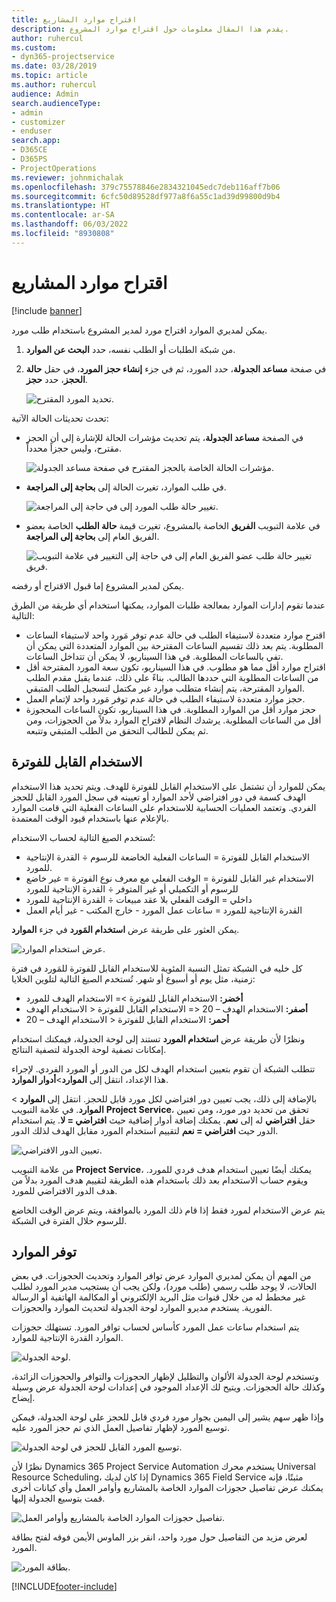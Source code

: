 ```yaml
---
title: اقتراح موارد المشاريع
description: يقدم هذا المقال معلومات حول اقتراح موارد المشروع.
author: ruhercul
ms.custom:
- dyn365-projectservice
ms.date: 03/28/2019
ms.topic: article
ms.author: ruhercul
audience: Admin
search.audienceType:
- admin
- customizer
- enduser
search.app:
- D365CE
- D365PS
- ProjectOperations
ms.reviewer: johnmichalak
ms.openlocfilehash: 379c75578846e2834321045edc7deb116aff7b06
ms.sourcegitcommit: 6cfc50d89528df977a8f6a55c1ad39d99800d9b4
ms.translationtype: HT
ms.contentlocale: ar-SA
ms.lasthandoff: 06/03/2022
ms.locfileid: "8930808"
---
```

# <a name="propose-project-resources"></a>اقتراح موارد المشاريع

[!include [banner](../includes/psa-now-project-operations.md)]

يمكن لمديري الموارد اقتراح مورد لمدير المشروع باستخدام طلب مورد.

1. من شبكة الطلبات أو الطلب نفسه، حدد **البحث عن الموارد**.
2. في صفحة **مساعد الجدولة**، حدد المورد، ثم في جزء **إنشاء حجز المورد**، في حقل **حالة الحجز**، حدد **حجز**.

    ![تحديد المورد المقترح.](media/Resource-Management-image62.png)

تحدث تحديثات الحالة الآتية:

- في الصفحة **مساعد الجدولة**، يتم تحديث مؤشرات الحالة للإشارة إلى أن الحجز مقترح، وليس حجزاً محدداً.

    ![مؤشرات الحالة الخاصة بالحجز المقترح في صفحة مساعد الجدولة.](media/Resource-Management-image63.png)

- في طلب الموارد، تغيرت الحالة إلى **بحاجة إلى المراجعة**.

    ![تغيير حالة طلب المورد إلى في حاجة إلى المراجعة.](media/Resource-Management-image64.png)

- في علامة التبويب **الفريق** الخاصة بالمشروع، تغيرت قيمة **حالة الطلب** الخاصة بعضو الفريق العام إلى **بحاجة إلى المراجعة**.

    ![تغيير حالة طلب عضو الفريق العام إلى في حاجة إلى التغيير في علامة التبويب فريق.](media/Resource-Management-image48.png)

يمكن لمدير المشروع إما قبول الاقتراح أو رفضه.

عندما تقوم إدارات الموارد بمعالجة طلبات الموارد، يمكنها استخدام أي طريقة من الطرق التالية:

- اقترح موارد متعددة لاستيفاء الطلب في حالة عدم توفر مَورد واحد لاستيفاء الساعات المطلوبة. يتم بعد ذلك تقسيم الساعات المقترحة بين الموارد المتعددة التي يمكن أن تفي بالساعات المطلوبة. في هذا السيناريو، لا يمكن أن تتداخل الساعات.
- اقتراح موارد أقل مما هو مطلوب. في هذا السيناريو، تكون سعة المورد المقترحة أقل من الساعات المطلوبة التي حددها الطالب. بناءً على ذلك، عندما يقبل مقدم الطلب الموارد المقترحة، يتم إنشاء متطلب موارد غير مكتمل لتسجيل الطلب المتبقي.
- حجز موارد متعددة لاستيفاء الطلب في حالة عدم توفر مَورد واحد لإتمام العمل.
- حجز موارد أقل من الموارد المطلوبة. في هذا السيناريو، تكون الساعات المحجوزة أقل من الساعات المطلوبة. يرشدك النظام لاقتراح الموارد بدلاً من الحجوزات، ومن ثم يمكن للطالب التحقق من الطلب المتبقي وتتبعه.

## <a name="billable-utilization"></a>الاستخدام القابل للفوترة

يمكن للموارد أن تشتمل على الاستخدام القابل للفوترة للهدف. ويتم تحديد هذا الاستخدام الهدف كسمة في دور افتراضي لأحد الموارد أو تعيينه في سجل المورد القابل للحجز الفردي. وتعتمد العمليات الحسابية للاستخدام على الساعات الفعلية التي قامت الموارد بالإعلام عنها باستخدام قيود الوقت المعتمدة.

تُستخدم الصيغ التالية لحساب الاستخدام:

- الاستخدام القابل للفوترة = الساعات الفعلية الخاضعة للرسوم ÷ القدرة الإنتاجية للمورد.
- الاستخدام غير القابل للفوترة = الوقت الفعلي مع معرف نوع الفوترة = غير خاضع للرسوم أو التكميلي أو غير المتوفر ÷ القدرة الإنتاجية للمورد
- داخلي = الوقت الفعلي بلا عقد مبيعات ÷ القدرة الإنتاجية للمورد
- القدرة الإنتاجية للمورد = ساعات عمل المورد - خارج المكتب - غير أيام العمل

يمكن العثور على طريقة عرض **استخدام المَورد** في جزء **الموارد**.

![عرض استخدام الموارد.](media/Resource-Management-image65.png)

كل خليه في الشبكة تمثل النسبة المئوية للاستخدام القابل للفوترة للمَورد في فترة زمنية، مثل يوم أو أسبوع أو شهر. تُستخدم الصيغ التالية لتلوين الخلايا:

- **أخضر:** الاستخدام القابل للفوترة \>= الاستخدام الهدف للمورد
- **أصفر:** الاستخدام الهدف – 20 \<= الاستخدام القابل للفوترة \< الاستخدام الهدف
- **أحمر:** الاستخدام القابل للفوترة \< الاستخدام الهدف – 20

ونظرًا لأن طريقة عرض **استخدام المورد** تستند إلى لوحة الجدولة، فيمكنك استخدام إمكانات تصفية لوحة الجدولة لتصفية النتائج.

تتطلب الشبكة أن تقوم بتعيين استخدام الهدف لكل من الدور أو المورد الفردي. لإجراء هذا الإعداد، انتقل إلى **الموارد**\>**أدوار الموارد**.

بالإضافة إلى ذلك، يجب تعيين دور افتراضي لكل مورد قابل للحجز. انتقل إلى **الموارد** \> **الموارد**. في علامة التبويب **Project Service**، تحقق من تحديد دور مورد، ومن تعيين حقل **افتراضي** له إلى **نعم**. يمكنك إضافة أدوار إضافية حيث **افتراضي = لا**. يتم استخدام الدور حيث **افتراضي = نعم** لتقييم استخدام المورد مقابل الهدف لذلك الدور.

![تعيين الدور الافتراضي.](media/Resource-Management-image67.png)

من علامة التبويب **Project Service**، يمكنك أيضًا تعيين استخدام هدف فردي للمورد. ويقوم حساب الاستخدام بعد ذلك باستخدام هذه الطريقة لتقييم هدف المورد بدلاً من هدف الدور الافتراضي للمورد.

يتم عرض الاستخدام لمورد فقط إذا قام ذلك المورد بالموافقة، ويتم عرض الوقت الخاضع للرسوم خلال الفترة في الشبكة.

## <a name="resource-availability"></a>توفر الموارد

من المهم أن يمكن لمديري الموارد عرض توافر الموارد وتحديث الحجوزات. في بعض الحالات، لا يوجد طلب رسمي (طلب مورد)، ولكن يجب أن يستجيب مدير المورد لطلب غير مخطط له من خلال قنوات مثل البريد الإلكتروني أو المكالمة الهاتفية أو الرسالة الفورية. يستخدم مديرو الموارد لوحة الجدولة لتحديث الموارد والحجوزات.

يتم استخدام ساعات عمل المورد كأساس لحساب توافر المورد. تستهلك حجوزات الموارد القدرة الإنتاجية للموارد.

![لوحة الجدولة.](media/Resource-Management-image68.png)

وتستخدم لوحة الجدولة الألوان والتظليل لإظهار الحجوزات والتوافر والحجوزات الزائدة، وكذلك حالة الحجوزات. ويتيح لك الإعداد الموجود في إعدادات لوحة الجدولة عرض وسيلة إيضاح.

وإذا ظهر سهم يشير إلى اليمين بجوار مورد فردي قابل للحجز على لوحة الجدولة، فيمكن توسيع المورد لإظهار تفاصيل العمل الذي تم حجز المورد عليه.

![توسيع المورد القابل للحجز في لوحة الجدولة.](media/Resource-Management-image69.png)

نظرًا لأن Dynamics 365 Project Service Automation يستخدم محرك Universal Resource Scheduling، إذا كان لديك Dynamics 365 Field Service مثبتًا، فإنه يمكنك عرض تفاصيل حجوزات الموارد الخاصة بالمشاريع وأوامر العمل وأي كيانات أخرى قمت بتوسيع الجدولة إليها.

![تفاصيل حجوزات الموارد الخاصة بالمشاريع وأوامر العمل.](media/Resource-Management-image70.png)

لعرض مزيد من التفاصيل حول مورد واحد، انقر بزر الماوس الأيمن فوقه لفتح بطاقة المورد.

![بطاقة المورد.](media/Resource-Management-image71.png)


[!INCLUDE[footer-include](../includes/footer-banner.md)]
